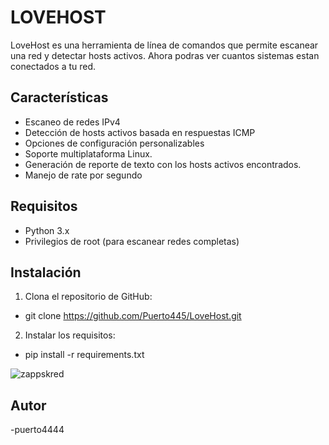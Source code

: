 # LOVEHOST

LoveHost es una herramienta de línea de comandos que permite escanear una red y detectar hosts activos. Ahora podras ver cuantos sistemas estan conectados a tu red.

## Características

- Escaneo de redes IPv4
- Detección de hosts activos basada en respuestas ICMP
- Opciones de configuración personalizables
- Soporte multiplataforma Linux.
- Generación de reporte de texto con los hosts activos encontrados.
- Manejo de rate por segundo

## Requisitos

- Python 3.x
- Privilegios de root (para escanear redes completas)

## Instalación

1. Clona el repositorio de GitHub:
- git clone https://github.com/Puerto445/LoveHost.git

2. Instalar los requisitos:
- pip install -r requirements.txt

![zappskred](https://github.com/user-attachments/assets/ab4ecf86-cdb3-4d1a-b187-b244a9d4431d)

## Autor
-puerto4444
 

